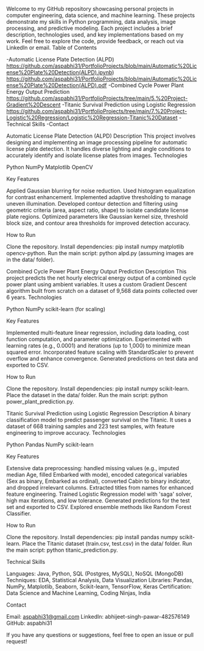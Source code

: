 Welcome to my GitHub repository showcasing personal projects in computer engineering, data science, and machine learning. These projects demonstrate my skills in Python programming, data analysis, image processing, and predictive modeling. Each project includes a brief description, technologies used, and key implementations based on my work.
Feel free to explore the code, provide feedback, or reach out via LinkedIn or email.
Table of Contents

-Automatic License Plate Detection (ALPD) https://github.com/aspabhi31/PortfolioProjects/blob/main/Automatic%20License%20Plate%20Detection(ALPD).ipynb)      https://github.com/aspabhi31/PortfolioProjects/blob/main/Automatic%20License%20Plate%20Detection(ALPD).pdf 
-Combined Cycle Power Plant Energy Output Prediction https://github.com/aspabhi31/PortfolioProjects/tree/main/5.%20Project-Gradient%20Descent
-Titanic Survival Prediction using Logistic Regression https://github.com/aspabhi31/PortfolioProjects/tree/main/7.%20Project-Logistic%20Regression/Logistic%20Regression-Titanic%20Dataset 
-Technical Skills
-Contact

Automatic License Plate Detection (ALPD)
Description
This project involves designing and implementing an image processing pipeline for automatic license plate detection. It handles diverse lighting and angle conditions to accurately identify and isolate license plates from images.
Technologies

Python
NumPy
Matplotlib
OpenCV

Key Features

Applied Gaussian blurring for noise reduction.
Used histogram equalization for contrast enhancement.
Implemented adaptive thresholding to manage uneven illumination.
Developed contour detection and filtering using geometric criteria (area, aspect ratio, shape) to isolate candidate license plate regions.
Optimized parameters like Gaussian kernel size, threshold block size, and contour area thresholds for improved detection accuracy.

How to Run

Clone the repository.
Install dependencies: pip install numpy matplotlib opencv-python.
Run the main script: python alpd.py (assuming images are in the data/ folder).

Combined Cycle Power Plant Energy Output Prediction
Description
This project predicts the net hourly electrical energy output of a combined cycle power plant using ambient variables. It uses a custom Gradient Descent algorithm built from scratch on a dataset of 9,568 data points collected over 6 years.
Technologies

Python
NumPy
scikit-learn (for scaling)

Key Features

Implemented multi-feature linear regression, including data loading, cost function computation, and parameter optimization.
Experimented with learning rates (e.g., 0.0001) and iterations (up to 1,000) to minimize mean squared error.
Incorporated feature scaling with StandardScaler to prevent overflow and enhance convergence.
Generated predictions on test data and exported to CSV.

How to Run

Clone the repository.
Install dependencies: pip install numpy scikit-learn.
Place the dataset in the data/ folder.
Run the main script: python power_plant_prediction.py.

Titanic Survival Prediction using Logistic Regression
Description
A binary classification model to predict passenger survival on the Titanic. It uses a dataset of 668 training samples and 223 test samples, with feature engineering to improve accuracy.
Technologies

Python
Pandas
NumPy
scikit-learn

Key Features

Extensive data preprocessing: handled missing values (e.g., imputed median Age, filled Embarked with mode), encoded categorical variables (Sex as binary, Embarked as ordinal), converted Cabin to binary indicator, and dropped irrelevant columns.
Extracted titles from names for enhanced feature engineering.
Trained Logistic Regression model with 'saga' solver, high max iterations, and low tolerance.
Generated predictions for the test set and exported to CSV.
Explored ensemble methods like Random Forest Classifier.

How to Run

Clone the repository.
Install dependencies: pip install pandas numpy scikit-learn.
Place the Titanic dataset (train.csv, test.csv) in the data/ folder.
Run the main script: python titanic_prediction.py.

Technical Skills

Languages: Java, Python, SQL (Postgres, MySQL), NoSQL (MongoDB)
Techniques: EDA, Statistical Analysis, Data Visualization
Libraries: Pandas, NumPy, Matplotlib, Seaborn, Scikit-learn, TensorFlow, Keras
Certification: Data Science and Machine Learning, Coding Ninjas, India

Contact

Email: aspabhi31@gmail.com
LinkedIn: abhijeet-singh-pawar-482576149
GitHub: aspabhi31

If you have any questions or suggestions, feel free to open an issue or pull request!
